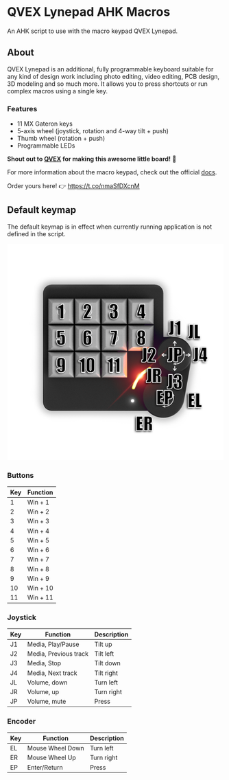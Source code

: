 # QVEX Lynepad AHK Macros
An AHK script to use with the macro keypad QVEX Lynepad. 

## About

QVEX Lynepad is an additional, fully programmable keyboard suitable for any kind of design work including photo editing, video editing, PCB design, 3D modeling and so much more. It allows you to press shortcuts or run complex macros using a single key.

### Features

- 11 MX Gateron keys
- 5-axis wheel (joystick, rotation and 4-way tilt + push)
- Thumb wheel (rotation + push)
- Programmable LEDs



**Shout out to [QVEX](https://twitter.com/qvex_tech) for making this awesome little board!** :clap:

For more information about the macro keypad, check out the official [docs](https://qvex.eu/lynepad/docs/).

Order yours here! :point_right: https://t.co/nmaSfDXcnM


## Default keymap

The default keymap is in effect when currently running application is not defined in the script.

![JOYSTICK](/img/lynepad-keylegend.png)

### Buttons
| Key | Function |
| --- | -------- |
| 1   | Win + 1  |
| 2   | Win + 2  |
| 3   | Win + 3  |
| 4   | Win + 4  |
| 5   | Win + 5  |
| 6   | Win + 6  |
| 7   | Win + 7  |
| 8   | Win + 8  |
| 9   | Win + 9  |
| 10  | Win + 10 |
| 11  | Win + 11 |
### Joystick
| Key | Function              | Description |
| --- | --------------------- | ----------- |
| J1  | Media, Play/Pause     | Tilt up     |
| J2  | Media, Previous track | Tilt left   |
| J3  | Media, Stop           | Tilt down   |
| J4  | Media, Next track     | Tilt right  |
| JL  | Volume, down          | Turn left   |
| JR  | Volume, up            | Turn right  |
| JP  | Volume, mute          | Press       |

### Encoder
| Key | Function         | Description |
| --- | ---------------- | ----------- |
| EL  | Mouse Wheel Down | Turn left   |
| ER  | Mouse Wheel Up   | Turn right  |
| EP  | Enter/Return     | Press       |
